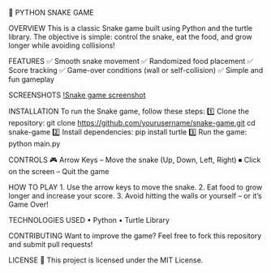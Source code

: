 🐍 PYTHON SNAKE GAME

OVERVIEW
This is a classic Snake game built using Python and the turtle library. The objective is simple: control the snake, eat the food, and grow longer while avoiding collisions!

FEATURES
✅ Smooth snake movement
✅ Randomized food placement
✅ Score tracking
✅ Game-over conditions (wall or self-collision)
✅ Simple and fun gameplay

SCREENSHOTS
[!Snake game screenshot](snake-screenshot.png)

INSTALLATION
To run the Snake game, follow these steps:
1️⃣ Clone the repository:
git clone https://github.com/yourusername/snake-game.git
cd snake-game
2️⃣ Install dependencies:
pip install turtle
3️⃣ Run the game:
python main.py

CONTROLS
🎮 Arrow Keys – Move the snake (Up, Down, Left, Right)
⏹ Click on the screen – Quit the game

HOW TO PLAY
	1.	Use the arrow keys to move the snake.
	2.	Eat food to grow longer and increase your score.
	3.	Avoid hitting the walls or yourself – or it’s Game Over!

TECHNOLOGIES USED
	•	Python
	•	Turtle Library

CONTRIBUTING
Want to improve the game? Feel free to fork this repository and submit pull requests!

LICENSE
📜 This project is licensed under the MIT License.

